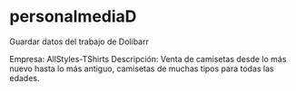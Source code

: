 # personalmediaD

Guardar datos del trabajo de Dolibarr

Empresa: AllStyles-TShirts
Descripción: Venta de camisetas desde lo más nuevo hasta lo más antiguo, camisetas de muchas tipos para todas las edades.
